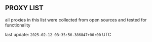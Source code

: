 ## PROXY LIST

all proxies in this list were collected from open sources and tested for functionality

last update: `2025-02-12 03:35:50.386847+00:00` UTC